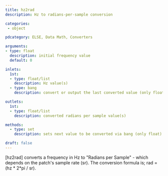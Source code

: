 ```yaml
---
title: hz2rad
description: Hz to radians-per-sample conversion

categories:
 - object

pdcategory: ELSE, Data Math, Converters

arguments:
- type: float
  description: initial frequency value
  default: 0

inlets:
  1st:
  - type: float/list
    description: Hz value(s)
  - type: bang
    description: convert or output the last converted value (only float)

outlets:
  1st:
  - type: float/list
    description: converted radians per sample value(s)

methods:
  - type: set
    description: sets next value to be converted via bang (only float)

draft: false
---
```


[hz2rad] converts a frequency in Hz to "Radians per Sample" - which depends on the patch's sample rate (sr). The conversion formula is;
rad = (hz * 2*pi / sr).

